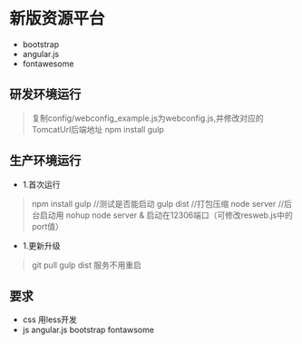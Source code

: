 # 新版资源平台

- bootstrap
- angular.js
- fontawesome

## 研发环境运行
> 复制config/webconfig_example.js为webconfig.js,并修改对应的 TomcatUrl后端地址
> npm install
> gulp

## 生产环境运行
- 1.首次运行
> npm install
> gulp //测试是否能启动
> gulp dist  //打包压缩
> node server   //后台启动用 nohup node server &
启动在12306端口（可修改resweb.js中的port值）


- 1.更新升级
> git pull
> gulp dist
服务不用重启

## 要求
- css 用less开发
- js angular.js bootstrap fontawsome